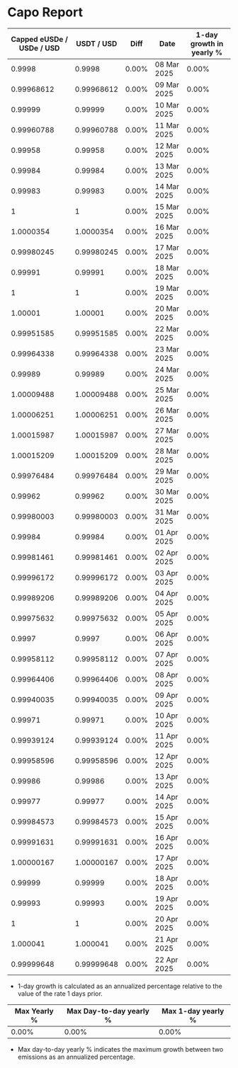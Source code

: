 # Capo Report

| Capped eUSDe / USDe / USD | USDT / USD | Diff  | Date        | 1-day growth in yearly % |
| ------------------------- | ---------- | ----- | ----------- | ------------------------ |
| 0.9998                    | 0.9998     | 0.00% | 08 Mar 2025 | 0.00%                    |
| 0.99968612                | 0.99968612 | 0.00% | 09 Mar 2025 | 0.00%                    |
| 0.99999                   | 0.99999    | 0.00% | 10 Mar 2025 | 0.00%                    |
| 0.99960788                | 0.99960788 | 0.00% | 11 Mar 2025 | 0.00%                    |
| 0.99958                   | 0.99958    | 0.00% | 12 Mar 2025 | 0.00%                    |
| 0.99984                   | 0.99984    | 0.00% | 13 Mar 2025 | 0.00%                    |
| 0.99983                   | 0.99983    | 0.00% | 14 Mar 2025 | 0.00%                    |
| 1                         | 1          | 0.00% | 15 Mar 2025 | 0.00%                    |
| 1.0000354                 | 1.0000354  | 0.00% | 16 Mar 2025 | 0.00%                    |
| 0.99980245                | 0.99980245 | 0.00% | 17 Mar 2025 | 0.00%                    |
| 0.99991                   | 0.99991    | 0.00% | 18 Mar 2025 | 0.00%                    |
| 1                         | 1          | 0.00% | 19 Mar 2025 | 0.00%                    |
| 1.00001                   | 1.00001    | 0.00% | 20 Mar 2025 | 0.00%                    |
| 0.99951585                | 0.99951585 | 0.00% | 22 Mar 2025 | 0.00%                    |
| 0.99964338                | 0.99964338 | 0.00% | 23 Mar 2025 | 0.00%                    |
| 0.99989                   | 0.99989    | 0.00% | 24 Mar 2025 | 0.00%                    |
| 1.00009488                | 1.00009488 | 0.00% | 25 Mar 2025 | 0.00%                    |
| 1.00006251                | 1.00006251 | 0.00% | 26 Mar 2025 | 0.00%                    |
| 1.00015987                | 1.00015987 | 0.00% | 27 Mar 2025 | 0.00%                    |
| 1.00015209                | 1.00015209 | 0.00% | 28 Mar 2025 | 0.00%                    |
| 0.99976484                | 0.99976484 | 0.00% | 29 Mar 2025 | 0.00%                    |
| 0.99962                   | 0.99962    | 0.00% | 30 Mar 2025 | 0.00%                    |
| 0.99980003                | 0.99980003 | 0.00% | 31 Mar 2025 | 0.00%                    |
| 0.99984                   | 0.99984    | 0.00% | 01 Apr 2025 | 0.00%                    |
| 0.99981461                | 0.99981461 | 0.00% | 02 Apr 2025 | 0.00%                    |
| 0.99996172                | 0.99996172 | 0.00% | 03 Apr 2025 | 0.00%                    |
| 0.99989206                | 0.99989206 | 0.00% | 04 Apr 2025 | 0.00%                    |
| 0.99975632                | 0.99975632 | 0.00% | 05 Apr 2025 | 0.00%                    |
| 0.9997                    | 0.9997     | 0.00% | 06 Apr 2025 | 0.00%                    |
| 0.99958112                | 0.99958112 | 0.00% | 07 Apr 2025 | 0.00%                    |
| 0.99964406                | 0.99964406 | 0.00% | 08 Apr 2025 | 0.00%                    |
| 0.99940035                | 0.99940035 | 0.00% | 09 Apr 2025 | 0.00%                    |
| 0.99971                   | 0.99971    | 0.00% | 10 Apr 2025 | 0.00%                    |
| 0.99939124                | 0.99939124 | 0.00% | 11 Apr 2025 | 0.00%                    |
| 0.99958596                | 0.99958596 | 0.00% | 12 Apr 2025 | 0.00%                    |
| 0.99986                   | 0.99986    | 0.00% | 13 Apr 2025 | 0.00%                    |
| 0.99977                   | 0.99977    | 0.00% | 14 Apr 2025 | 0.00%                    |
| 0.99984573                | 0.99984573 | 0.00% | 15 Apr 2025 | 0.00%                    |
| 0.99991631                | 0.99991631 | 0.00% | 16 Apr 2025 | 0.00%                    |
| 1.00000167                | 1.00000167 | 0.00% | 17 Apr 2025 | 0.00%                    |
| 0.99999                   | 0.99999    | 0.00% | 18 Apr 2025 | 0.00%                    |
| 0.99993                   | 0.99993    | 0.00% | 19 Apr 2025 | 0.00%                    |
| 1                         | 1          | 0.00% | 20 Apr 2025 | 0.00%                    |
| 1.000041                  | 1.000041   | 0.00% | 21 Apr 2025 | 0.00%                    |
| 0.99999648                | 0.99999648 | 0.00% | 22 Apr 2025 | 0.00%                    |

- 1-day growth is calculated as an annualized percentage relative to the value of the rate 1 days prior.

| Max Yearly % | Max Day-to-day yearly % | Max 1-day yearly % |
| ------------ | ----------------------- | ------------------ |
| 0.00%        | 0.00%                   | 0.00%              |

- Max day-to-day yearly % indicates the maximum growth between two emissions as an annualized percentage.
